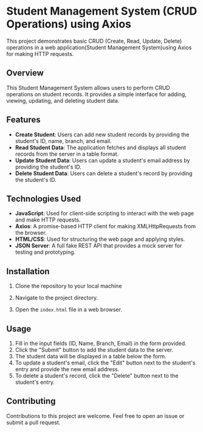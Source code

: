 # Student Management System (CRUD Operations) using Axios

This project demonstrates basic CRUD (Create, Read, Update, Delete) operations in a web application(Student Management System)using Axios for making HTTP requests.

## Overview

This Student Management System allows users to perform CRUD operations on student records. It provides a simple interface for adding, viewing, updating, and deleting student data.

## Features

- **Create Student**: Users can add new student records by providing the student's ID, name, branch, and email.
- **Read Student Data**: The application fetches and displays all student records from the server in a table format.
- **Update Student Data**: Users can update a student's email address by providing the student's ID.
- **Delete Student Data**: Users can delete a student's record by providing the student's ID.

## Technologies Used

- **JavaScript**: Used for client-side scripting to interact with the web page and make HTTP requests.
- **Axios**: A promise-based HTTP client for making XMLHttpRequests from the browser.
- **HTML/CSS**: Used for structuring the web page and applying styles.
- **JSON Server**: A full fake REST API that provides a mock server for testing and prototyping.

## Installation

1. Clone the repository to your local machine

2. Navigate to the project directory.

3. Open the `index.html` file in a web browser.

## Usage

1. Fill in the input fields (ID, Name, Branch, Email) in the form provided.
2. Click the "Submit" button to add the student data to the server.
3. The student data will be displayed in a table below the form.
4. To update a student's email, click the "Edit" button next to the student's entry and provide the new email address.
5. To delete a student's record, click the "Delete" button next to the student's entry.

## Contributing

Contributions to this project are welcome. Feel free to open an issue or submit a pull request.


